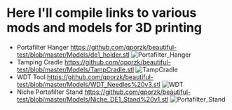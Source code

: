 # Here I'll compile links to various mods and models for 3D printing

- Portafilter Hanger https://github.com/qporzk/beautiful-test/blob/master/Models/de1_holder.stl
![Portafilter_Hanger](https://github.com/qporzk/beautiful-test/blob/master/assets/img/Portafilter_Hanger.PNG)
- Tamping Cradle https://github.com/qporzk/beautiful-test/blob/master/Models/TampCradle.stl
![TampCradle](https://github.com/qporzk/beautiful-test/blob/master/assets/img/TampCradle.PNG)
- WDT Tool https://github.com/qporzk/beautiful-test/blob/master/Models/WDT_Needles%20v3.stl
![WDT](https://github.com/qporzk/beautiful-test/blob/master/assets/img/WDT_Tool.PNG)
- Niche Portafilter Stand https://github.com/qporzk/beautiful-test/blob/master/Models/Niche_DE1_Stand%20v1.stl
![Portafilter_Stand](https://github.com/qporzk/beautiful-test/blob/master/assets/img/Portafilter_Stand.PNG)

